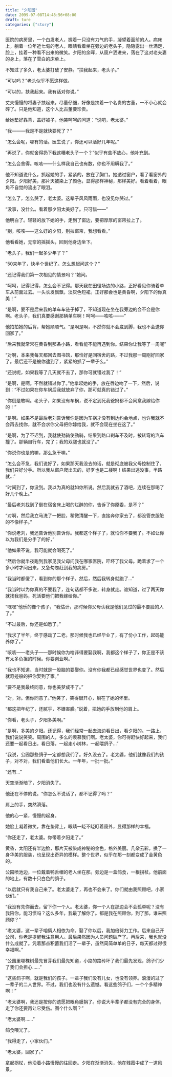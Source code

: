 ```yaml
---
title: "夕阳图"
date: 2099-07-08T14:48:56+08:00
draft: ture
categories: ["story"]
---
```


医院的病房里，一个白发老人，握着一只没有力气的手，凝望着面前的人。病床上，躺着一位年近七旬的老人，眼睛看着坐在旁边的老头子，隐隐露出一丝满足，脸上，挂着一种看不出来的微笑。夕阳的余晖，从窗户洒进来，落在了这对老夫妻的身上，落在了雪白的床单上。

  不知过了多久，老太婆打破了安静。“扶我起来，老头子。”

  “可以吗？”老头似乎不愿这样做。

  “可以的，扶我起来。我有话对你说。”

  丈夫慢慢的将妻子扶起来，尽量仔细，好像是扶着一个名贵的古董，一不小心就会碎了。只是他知道，这个人比古董要珍贵。

  给她垫好靠背，盖好被子，他笑呵呵的问道：“说吧，老太婆。”

  “我———我是不是就快要死了？”

  “怎么会呢，哪有的话。医生说了，你还可以活好几年呢。”

  “再说了，你就舍得扔下我这糟老头子一个？”似乎有些不放心，他补充到。

  “怎么会舍得。咳咳——什么样我自己也有数，你也不用瞒我了。”

  他不知道说什么，抓起她的手，紧紧的，放在了胸口。她透过窗户，看了看窗外的夕阳。夕阳好美，那片天被染上了颜色，显得那样神秘，那样美好。看着看着，眼角不自觉的流出了眼泪。

  “怎么了，怎么哭了，老太婆。这辈子风风雨雨，也没见你哭过。”

  “没事，没什么。看着那夕阳太美好了。只可惜——”

  他明白了。轻轻的放下她的手，走到了窗边，要把厚厚的窗帘拉上了。

  “别，咳咳——这么好的夕阳，别拉窗帘，我想看看。”

  他看看她，无奈的摇摇头，回到他身边坐下。

  “老头子，我们一起多少年了？”

  “50来年了，快半个世纪了。怎么想起问这个？”

  “还记得我们第一次相见的情景吗？”她问。

  “呵呵，记得记得，怎么会不记得。那天我在田径场边的小路，正好看见你骑着单车从前面过去。一头长发飘飘，淡灰色短裙。正好那会也是黄昏啊，夕阳下的你真美！”

  “是啊，要不是后来我的单车车链子掉了，不知道现在坐在我旁边的会不会是你啊。老头子，我们真要感谢那辆单车啊！呵呵——咳咳-——”

  他拍拍她的后背，帮她顺顺气。“是啊是啊，不然你就不会崴到脚，我也不会送你回家了。”

  “后来我就常常在黄昏到那条小路，看看能不能再遇到你。结果你让我等了一周呢”

  “对啊，本来我每天都回去图书馆，那恰好是回宿舍的路，不过我那一周刚好回家了。最后还不是被你逮到了，紧紧的抓了一辈子么。”

  “还说呢，如果我等了几天就不去了，那你可就错过我了！”

  “是啊，是啊。不然就错过你了。”他拿起她的手，放在唇边吻了一下，然后，说到：“不过如果在你车祸后我就放弃了你，那可就真的错过了。”

  “你倒是敢啊。老头子，如果没有车祸，说不定到死我爸妈都不会同意我嫁给你的！”

  “是啊。如果不是最后老刘告诉我你是因为车祸才没有到达约会地点，也许我就不会再去找你，就不会求你父母把你嫁给我，就不会现在坐在这了。”

  “是啊，为了不迟到，我就使劲骑使劲骑，结果到路口刹车不及时，被转弯的汽车撞了。那辆自行车，完了；我的双腿也就没了。”

  “你说你也是的嘛，那么急干嘛。”

  “怎么会不急，我们说好了，如果那天我没去的话，就是彻底被我父母控制住了，我们只好分手。所以我从窗户爬出去的，好歹也是二楼啊！结果出逃没事，半路就…”

  “时间到了，你没到。我以为真的就如你所说。然后我就去了酒吧，连续在那喝了好几个晚上。”

  “最后老刘找到了倒在宿舍床上喝的烂醉的你，告诉了你原委，是不？”

  “对啊，然后我立马洗了一把脸，稍微清醒一下，直接奔你家去了，都没管衣服脏的不像样子。”

  “你说老刘，我还告诉他别告诉你。我都这个样子了，就怕你不要我了。不如让你以为我们是分手了的好，”

  “他如果不说，我可能就会喝死了。”

  “然后你就半夜跑到我家见我父母问我在哪家医院，吓坏了我父母。跪着求了一个多小时才问出来，又急匆匆赶到我的病房。”

  “我当时都傻了，看到你的那个样子。然后，然后我转身就跑了…”

  “我当时以为你真的不要我了，连句话都不多说，转身就走。谁知道，过了两天你就找我爸妈，死活要他们把我嫁给你。”

  “嘿嘿”他乐的像个孩子，“我估计，那时候你父母认我是他们见过的最不要脸的人了。”

  “不过最后，你还是如愿了。”  

  “我求了半年，终于感动了二老。那时候我也已经毕业了，有了份小工作，起码能养你了。”

  “咳咳——老头子——那时候你为啥非得要娶我啊，我都这个样子了，你正是不该有太多负担的时候。你要创业啊。”

  “我也不知道，当时就是一股脑的要娶你。没有你我都已经感觉世界也变了。然后就奇迹般的把你娶到了家。”

“要不是我最终同意，你也美梦成不了。”

“对，对。但你同意了。”他笑了，笑得很开心，躺在了她的怀里。

“都这把年纪了，还腻乎，不嫌害臊。”说着，把她的手放到他的肩上。

“你看，老头子，夕阳多美啊。”

“是啊，多美的夕阳。还记得，我们经常一起去海边看日出，看夕阳的。一路上，我们说说笑笑。周围的人，多么的羡慕我们啊。老太婆，你可得赶快好起来，我们还要一起看日出，看日落，一起走小树林，一起喂鸽子…”

  “我说，公园那些鸽子一定都想我们了。好久没去了。老太婆，他们就像我们的孩子，对不对，我们看着他们长大。一年年，一批一批。”

  “还有…”

  天空渐渐暗了，夕阳消失了。

  他还在不停的说。“你怎么不说话了，都不记得了吗？”

  肩上的手，突然滑落。

  他的心一紧，慢慢的起身。

  她脸上凝着微笑，靠在垫背上，眼睛一眨不眨盯着窗外，显得那样的幸福。

  “你还走了，老太婆。你带着夕阳走了。”

  

  黄昏，太阳还有半边脸，那片天被染成神秘的金色，格外美丽。几朵云彩，换了一身华美的服装，也呈现出奇异的模样。整个世界，似乎在那一刻都变成了金黄色的。

  公园喷池边，一位戴着鸭舌帽的老人坐在那。旁边是一盒鸽食，一根拐杖。他前面的地上，有数十只白色的鸽子。

  “以后就只有我自己来了。老太婆走了，再也不会来了。你们就由我照顾吧，小家伙们。”

  “我没有先你而去，留下你一个人。老太婆，你一个人在那边会不会孤单呢？没有我陪你，能习惯吗？这么多年，我最了解你了。都是我在照顾你，到了那，谁来照顾你？”

  “老太婆，这一辈子咱俩人相依为命。娶了你以后，我加倍努力工作。后来自己开公司，你老是提醒我注意用人。最后果然因为人员问题破产了。再后来，我也就没什么成就了。凭着那点积蓄我们活了一辈子，虽然简简单单的日子，每天都过得很幸福啊。”

  “公园里哪棵树最先冒芽我们最先知道，小路的路砖坏了我们最先发现，鸽子们少了我们会担心……”

  “这些鸽子啊，就是我们的孩子。一辈子我们没有儿女，也没有领养。浪漫的过了一辈子的二人世界。不过，我们也没有什么遗憾。看这些鸽子们，一个个多精神啊！”

  “老太婆啊，我还是按你的遗愿把眼角膜捐了。你说大半辈子都没有完全的身体，走了你还要再让它受伤。图个什么啊？”

“老太婆啊……”

  鸽食喂光了。

  “我得走了，小家伙们。”

  “老太婆，回家了。”

  拿起拐杖，他沿着小路慢慢的往回走。夕阳在渐渐消失，他在残霞中成了一道风景。